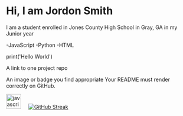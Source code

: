 # Hi, I am Jordon Smith
I am a student enrolled in Jones County High School in Gray, GA in my Junior year 


-JavaScript
-Python
-HTML

print('Hello World')

A link to one project repo

An image or badge you find appropriate
Your README must render correctly on GitHub.

  <img src="https://cdn.jsdelivr.net/gh/devicons/devicon/icons/javascript/javascript-original.svg" height="40" alt="javascript logo"  />
  <img width="12" />
 <a href="https://git.io/streak-stats"><img src="https://streak-stats.demolab.com?user=Jordon-Smith&theme=gotham" alt="GitHub Streak" /></a>

